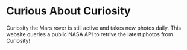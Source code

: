 # Curious About Curiosity
Curiosity the Mars rover is still active and takes new photos daily. This website queries a public NASA API to retrive the latest photos from Curiosity!
